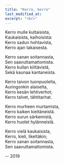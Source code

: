 ```yaml
---
title: "Kerro, kerro"
last_modified_at:
excerpt: "<br>"
---  
```


  
Kerro mulle kultaisista,  
Kaukaisista, kaihoisista:  
Kerro sadun hohtavista,  
Kerro ajan takaisesta.  

Kerro sanan soitannasta,  
Sen saavuttamattomista.  
Kerro kullan kiiltävistä,  
Sekä kaunaa kantaneista.  

Kerro taivon tuonpuolelta,  
Auringonkin alaiselta,  
Kerro kesän lehtiverhot;  
Kerro talvet, tähtitarhat.  

Kerro murheen murtamista,  
Kerro kaiken kieltäneistä.  
Kerro surun särkemistä,  
Kerro huolet hylänneistä.  

Kerro vielä kaukaisista,  
Kerro, kieli, likeltäkin;  
Kerro sanan soitannasta,  
Sen saavuttamattomista.  

-- 2019

